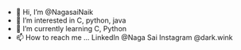 - 👋 Hi, I’m @NagasaiNaik
- 👀 I’m interested in C, python, java
- 🌱 I’m currently learning C, Python 
- 📫 How to reach me ...
  LinkedIn @Naga Sai
  Instagram @dark.wink

<!---
NagasaiNaik/NagasaiNaik is a ✨ special ✨ repository because its `README.md` (this file) appears on your GitHub profile.
You can click the Preview link to take a look at your changes.
--->
